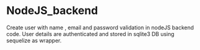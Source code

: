 # NodeJS_backend
Create user with name , email and password validation in nodeJS backend code.
User details are authenticated and stored in sqlite3 DB using sequelize as wrapper.
